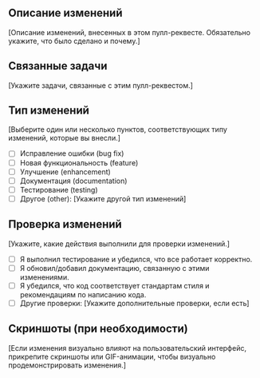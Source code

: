 ## Описание изменений

[Описание изменений, внесенных в этом пулл-реквесте. Обязательно укажите, что было сделано и почему.]

## Связанные задачи

[Укажите задачи, связанные с этим пулл-реквестом.]

## Тип изменений

[Выберите один или несколько пунктов, соответствующих типу изменений, которые вы внесли.]

- [ ] Исправление ошибки (bug fix)
- [ ] Новая функциональность (feature)
- [ ] Улучшение (enhancement)
- [ ] Документация (documentation)
- [ ] Тестирование (testing)
- [ ] Другое (other): [Укажите другой тип изменений]

## Проверка изменений

[Укажите, какие действия выполнили для проверки изменений.]

- [ ] Я выполнил тестирование и убедился, что все работает корректно.
- [ ] Я обновил/добавил документацию, связанную с этими изменениями.
- [ ] Я убедился, что код соответствует стандартам стиля и рекомендациям по написанию кода.
- [ ] Другие проверки: [Укажите дополнительные проверки, если есть]

## Скриншоты (при необходимости)

[Если изменения визуально влияют на пользовательский интерфейс, прикрепите скриншоты или GIF-анимации, чтобы визуально продемонстрировать изменения.]
